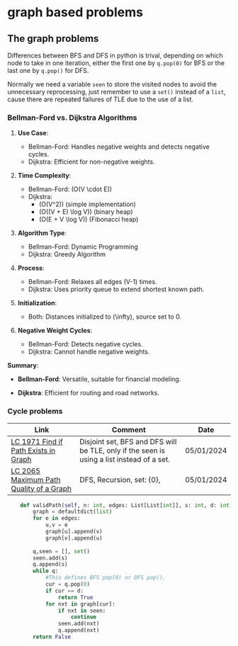 # graph based problems

## The graph problems

Differences between BFS and DFS in python is trival, depending on which node to take in one iteration, either the first one by `q.pop(0)` for BFS or the last one by `q.pop()` for DFS.

Normally we need a variable `seen` to store the visited nodes to avoid the unnecessary reprocessing, just remember to use a `set()` instead of a `list`, cause there are repeated failures of TLE due to the use of a list.

### Bellman-Ford vs. Dijkstra Algorithms

1. **Use Case**:
   - Bellman-Ford: Handles negative weights and detects negative cycles.
   - Dijkstra: Efficient for non-negative weights.

2. **Time Complexity**:
   - Bellman-Ford: \(O(V \cdot E)\)
   - Dijkstra: 
     - \(O(V^2)\) (simple implementation)
     - \(O((V + E) \log V)\) (binary heap)
     - \(O(E + V \log V)\) (Fibonacci heap)

3. **Algorithm Type**:
   - Bellman-Ford: Dynamic Programming
   - Dijkstra: Greedy Algorithm

4. **Process**:
   - Bellman-Ford: Relaxes all edges \(V-1\) times.
   - Dijkstra: Uses priority queue to extend shortest known path.

5. **Initialization**:
   - Both: Distances initialized to \(\infty\), source set to 0.

6. **Negative Weight Cycles**:
   - Bellman-Ford: Detects negative cycles.
   - Dijkstra: Cannot handle negative weights.

**Summary**:

- **Bellman-Ford**: Versatile, suitable for financial modeling.

- **Dijkstra**: Efficient for routing and road networks.

### Cycle problems

|Link|Comment|Date|
|---|---|---|
|[LC 1971 Find if Path Exists in Graph](https://leetcode.com/problems/find-if-path-exists-in-graph/)| Disjoint set, BFS and DFS will be TLE, only if the seen is using a list instead of a set. |05/01/2024|
|[LC 2065 Maximum Path Quality of a Graph](https://leetcode.com/problems/maximum-path-quality-of-a-graph/description/)|DFS, Recursion, set: {0}, |05/01/2024|

```python
    def validPath(self, n: int, edges: List[List[int]], s: int, d: int) -> bool:
        graph = defaultdict(list)
        for e in edges:
            u,v = e
            graph[u].append(v)
            graph[v].append(u)
        
        q,seen = [], set()
        seen.add(s)
        q.append(s)
        while q:
            #This defines BFS pop(0) or DFS pop().
            cur = q.pop(0)
            if cur == d:
                return True
            for nxt in graph[cur]:
                if nxt in seen:
                    continue
                seen.add(nxt)
                q.append(nxt)
        return False
```
